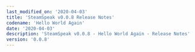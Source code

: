 ```yaml
---
last_modified_on: '2020-04-03'
title: 'SteamSpeak v0.0.8 Release Notes'
codename: 'Hello World Again'
date: '2020-04-03'
description: 'SteamSpeak v0.0.8 - Hello World Again - Release Notes'
version: '0.0.8'
---
```


